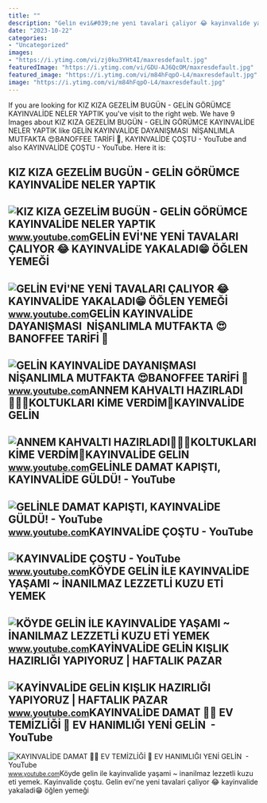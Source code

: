 ```yaml
---
title: ""
description: "Geli̇n evi̇&#039;ne yeni̇ tavalari çaliyor 😂 kayinvali̇de yakaladi😁 öğlen yemeği̇"
date: "2023-10-22"
categories:
- "Uncategorized"
images:
- "https://i.ytimg.com/vi/zj0ku3YHt4I/maxresdefault.jpg"
featuredImage: "https://i.ytimg.com/vi/GDU-AJ6QcOM/maxresdefault.jpg"
featured_image: "https://i.ytimg.com/vi/m84hFqpO-L4/maxresdefault.jpg"
image: "https://i.ytimg.com/vi/m84hFqpO-L4/maxresdefault.jpg"
---
```


If you are looking for KIZ KIZA GEZELİM BUGÜN - GELİN GÖRÜMCE KAYINVALİDE NELER YAPTIK you've visit to the right web. We have 9 Images about KIZ KIZA GEZELİM BUGÜN - GELİN GÖRÜMCE KAYINVALİDE NELER YAPTIK like GELİN KAYINVALİDE DAYANIŞMASI ️ NİŞANLIMLA MUTFAKTA 😍BANOFFEE TARİFİ 🥞, KAYINVALİDE ÇOŞTU - YouTube and also KAYINVALİDE ÇOŞTU - YouTube. Here it is:

KIZ KIZA GEZELİM BUGÜN - GELİN GÖRÜMCE KAYINVALİDE NELER YAPTIK
---------------------------------------------------------------

 ![KIZ KIZA GEZELİM BUGÜN - GELİN GÖRÜMCE KAYINVALİDE NELER YAPTIK](https://i.ytimg.com/vi/GDU-AJ6QcOM/maxresdefault.jpg) <small>www.youtube.com</small>GELİN EVİ'NE YENİ TAVALARI ÇALIYOR 😂 KAYINVALİDE YAKALADI😁 ÖĞLEN YEMEĞİ
-----------------------------------------------------------------------

 ![GELİN EVİ'NE YENİ TAVALARI ÇALIYOR 😂 KAYINVALİDE YAKALADI😁 ÖĞLEN YEMEĞİ](https://i.ytimg.com/vi/l6uxtcGCtyA/maxresdefault.jpg) <small>www.youtube.com</small>GELİN KAYINVALİDE DAYANIŞMASI ️ NİŞANLIMLA MUTFAKTA 😍BANOFFEE TARİFİ 🥞
----------------------------------------------------------------------

 ![GELİN KAYINVALİDE DAYANIŞMASI ️ NİŞANLIMLA MUTFAKTA 😍BANOFFEE TARİFİ 🥞](https://i.ytimg.com/vi/Nndx0M4VSzk/maxresdefault.jpg) <small>www.youtube.com</small>ANNEM KAHVALTI HAZIRLADI💁🏻‍♀️KOLTUKLARI KİME VERDİM🏡KAYINVALİDE GELİN
---------------------------------------------------------------------

 ![ANNEM KAHVALTI HAZIRLADI💁🏻‍♀️KOLTUKLARI KİME VERDİM🏡KAYINVALİDE GELİN](https://i.ytimg.com/vi/_jYQtlChDJU/maxresdefault.jpg) <small>www.youtube.com</small>GELİNLE DAMAT KAPIŞTI, KAYINVALİDE GÜLDÜ! - YouTube
---------------------------------------------------

 ![GELİNLE DAMAT KAPIŞTI, KAYINVALİDE GÜLDÜ! - YouTube](https://i.ytimg.com/vi/kYDdjo2IWnM/maxresdefault.jpg) <small>www.youtube.com</small>KAYINVALİDE ÇOŞTU - YouTube
---------------------------

 ![KAYINVALİDE ÇOŞTU - YouTube](https://i.ytimg.com/vi/GoJu-GRipJA/maxresdefault.jpg?sqp=-oaymwEmCIAKENAF8quKqQMa8AEB-AH-CYAC0AWKAgwIABABGGUgZShlMA8=&rs=AOn4CLAdxf92caez3TNNcxSRZWjsHTD6Uw) <small>www.youtube.com</small>KÖYDE GELİN İLE KAYINVALİDE YAŞAMI ~ İNANILMAZ LEZZETLİ KUZU ETİ YEMEK
----------------------------------------------------------------------

 ![KÖYDE GELİN İLE KAYINVALİDE YAŞAMI ~ İNANILMAZ LEZZETLİ KUZU ETİ YEMEK](https://i.ytimg.com/vi/zj0ku3YHt4I/maxresdefault.jpg) <small>www.youtube.com</small>KAYİNVALİDE GELİN KIŞLIK HAZIRLIĞI YAPIYORUZ | HAFTALIK PAZAR
-------------------------------------------------------------

 ![KAYİNVALİDE GELİN KIŞLIK HAZIRLIĞI YAPIYORUZ | HAFTALIK PAZAR](https://i.ytimg.com/vi/7B7PQ77_Ga0/maxresdefault.jpg) <small>www.youtube.com</small>KAYINVALİDE DAMAT 🤵‍♂️ EV TEMİZLİĞİ 🧽 EV HANIMLIĞI YENİ GELİN ️ - YouTube
-------------------------------------------------------------------------

 ![KAYINVALİDE DAMAT 🤵‍♂️ EV TEMİZLİĞİ 🧽 EV HANIMLIĞI YENİ GELİN ️ - YouTube](https://i.ytimg.com/vi/m84hFqpO-L4/maxresdefault.jpg) <small>www.youtube.com</small>Köyde geli̇n i̇le kayinvali̇de yaşami ~ i̇nanilmaz lezzetli̇ kuzu eti̇ yemek. Kayinvali̇de çoştu. Geli̇n evi̇'ne yeni̇ tavalari çaliyor 😂 kayinvali̇de yakaladi😁 öğlen yemeği̇

